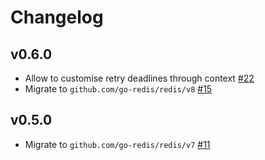 # Changelog

## v0.6.0

- Allow to customise retry deadlines through context [#22](https://github.com/bsm/redislock/pull/22)
- Migrate to `github.com/go-redis/redis/v8` [#15](https://github.com/bsm/redislock/pull/15)

## v0.5.0

- Migrate to `github.com/go-redis/redis/v7` [#11](https://github.com/bsm/redislock/pull/11)
